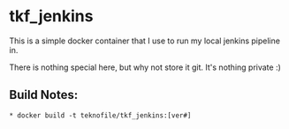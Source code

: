 # tkf_jenkins
This is a simple docker container that I use to run my local jenkins pipeline in.

There is nothing special here, but why not store it git. It's nothing private :)

## Build Notes:
    * docker build -t teknofile/tkf_jenkins:[ver#]
